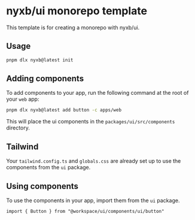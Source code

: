 # nyxb/ui monorepo template

This template is for creating a monorepo with nyxb/ui.

## Usage

```bash
pnpm dlx nyxb@latest init
```

## Adding components

To add components to your app, run the following command at the root of your `web` app:

```bash
pnpm dlx nyxb@latest add button -c apps/web
```

This will place the ui components in the `packages/ui/src/components` directory.

## Tailwind

Your `tailwind.config.ts` and `globals.css` are already set up to use the components from the `ui` package.

## Using components

To use the components in your app, import them from the `ui` package.

```tsx
import { Button } from "@workspace/ui/components/ui/button"
```
